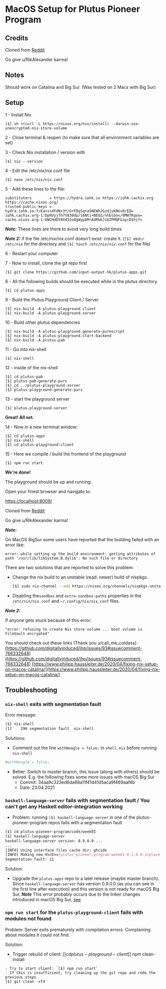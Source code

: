 # MacOS Setup for Plutus Pioneer Program

## Credits
Cloned from [Reddit](https://www.reddit.com/r/cardano/comments/mmzut6/macos_plutus_playground_build_instructions/)

Go give u/RikAlexander karma!

## Notes

Should work on Catalina and Big Sur. (Was tested on 2 Macs with Big Sur)

## Setup

1 - Install Nix

    [$] sh <(curl -L https://nixos.org/nix/install) --darwin-use-unencrypted-nix-store-volume


2 - Close terminal & reopen (to make sure that all environment variables are set)

3 - Check Nix installation / version with

    [$] nix --version


4 - Edit the /etc/nix/nix.conf file

    [$] nano /etc/nix/nix.conf


5 - Add these lines to the file:

    substituters        = https://hydra.iohk.io https://iohk.cachix.org https://cache.nixos.org/
    trusted-public-keys = hydra.iohk.io:f/Ea+s+dFdN+3Y/G+FDgSq+a5NEWhJGzdjvKNGv0/EQ= iohk.cachix.org-1:DpRUyj7h7V830dp/i6Nti+NEO2/nhblbov/8MW7Rqoo= cache.nixos.org-1:6NCHdD59X431o0gWypbMrAURkbJ16ZPMQFGspcDShjY=


_**Note:**_ These lines are there to avoid very long build times

_**Note 2:**_ if the file /etc/nix/nix.conf doesn't exist: create it. (`[$] mkdir /etc/nix` for the directory and `[$] touch /etc/nix/nix.conf` for the file)

6 - Restart your computer

7 - Now to install, clone the git repo first

    [$] git clone https://github.com/input-output-hk/plutus-apps.git


8 - All the following builds should be executed while in the plutus directory

    [$] cd plutus-apps


9 - Build the Plutus Playground Client / Server

    [$] nix-build -A plutus-playground.client
    [$] nix-build -A plutus-playground.server


10 - Build other plutus dependencies

    [$] nix-build -A plutus-playground.generate-purescript
    [$] nix-build -A plutus-playground.start-backend
    [$] nix-build -A plutus-pab


11 - Go into nix-shell

    [$] nix-shell


12 - inside of the nix-shell

    [$] cd plutus-pab
    [$] plutus-pab-generate-purs
    [$] cd ../plutus-playground-server
    [$] plutus-playground-generate-purs


13 - start the playground server

    [$] plutus-playground-server




**Great! All set.**



14 - Now in a new terminal window:

    [$] cd plutus-apps
    [$] nix-shell
    [$] cd plutus-playground-client


15 - Here we compile / build the frontend of the playground

    [$] npm run start




**We're done!**

The playground should be up and running.

Open your finest browser and navigate to:

[https://localhost:8009/](https://localhost:8009/)

Cloned from [Reddit](https://www.reddit.com/r/cardano/comments/mmzut6/macos_plutus_playground_build_instructions/)

Go give u/RikAlexander karma!

_**Note:**_

On MacOS BigSur some users have reported that the building failed with an error like:

    error: while setting up the build environment: getting attributes of path '/usr/lib/libSystem.B.dylib': No such file or directory


There are two solutions that are reported to solve this problem:
-  Change the nix build to an unstable (read: newer) build of nixpkgs.
    ```bash
    [$] sudo nix-channel --add https://nixos.org/channels/nixpkgs-unstable unstable
    ```

-  Disabling the`sandbox` and `extra-sandbox-paths` properties in the `/etc/nix/nix.conf` and `~/.config/nix/nix.conf` files.

_**Note 2:**_

If anyone gets stuck because of this error:

    "error: refusing to create Nix store volume ... boot volume is FileVault encrypted"

You should check out these links (Thank you u/call_me_coldass):
[https://github.com/digitallyinduced/ihp/issues/93#issuecomment-766332648](https://github.com/digitallyinduced/ihp/issues/93#issuecomment-766332648)
[https://www.philipp.haussleiter.de/2020/04/fixing-nix-setup-on-macos-catalina/](https://www.philipp.haussleiter.de/2020/04/fixing-nix-setup-on-macos-catalina/)




## Troubleshooting


### `nix-shell` exits with segmentation fault

Error message:
```bash
[$] nix-shell
[1]    296 segmentation fault  nix-shell
```

Solutions:
- Comment out the line `withHoogle = false;` in `shell.nix` before running `nix-shell`
```nix
#withHoogle = false;
```
- Better: Switch to master branch, this issue (along with others) should be solved.
  E.g. the following fixes some more issues with macOS Big Sur
    - Commit: 34aa9c323ed6da68a11f41d41d5aca9f469aaf4b
    - Date: 23.04.2021


### `haskell-language-server` fails with segmentation fault / You can't get any Haskell editor-integration working

- Problem: running `[$] haskell-language-server` in one of the plutus-pioneer-program repos fails with a segmentation fault
```bash
[$] cd plutus-pioneer-program/code/week01
[$] haskell-language-server
haskell-language-server version: 0.9.0.0 ...
...
[INFO] Using interface files cache dir: ghcide
[INFO] Making new HscEnv[plutus-pioneer-program-week01-0.1.0.0-inplace]
Segmentation fault: 11
```

Solution:
- Upgrade the `plutus-apps` repo to a later release (maybe master branch).
  Since `haskell-language-server` has version 0.9.0.0 (as you can see in the first line after execution) and this version is not ready for macOS Big Sur.
_**Note**_ This error probably occurs due to the linker changes introduced in macOS Big Sur, [see](https://github.com/input-output-hk/haskell.nix/issues/982)


### `npm run start` for the `plutus-playground-client` fails with modules not found

Problem: Server exits prematurely with compilation errors. Complaining about modules it could not find.

Solution:
- Trigger rebuild of client:
[$] cd plutus-playground-client
[$] npm clean-install
```
- Try to start client: `[$] npm run start`
- If this is insufficient, try cleaning up the git repo and redo the previous steps
[$] git clean -xfd
```
